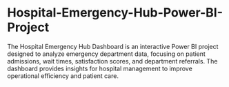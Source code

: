 # Hospital-Emergency-Hub-Power-BI-Project
The Hospital Emergency Hub Dashboard is an interactive Power BI project designed to analyze emergency department data, focusing on patient admissions, wait times, satisfaction scores, and department referrals. The dashboard provides insights for hospital management to improve operational efficiency and patient care.

